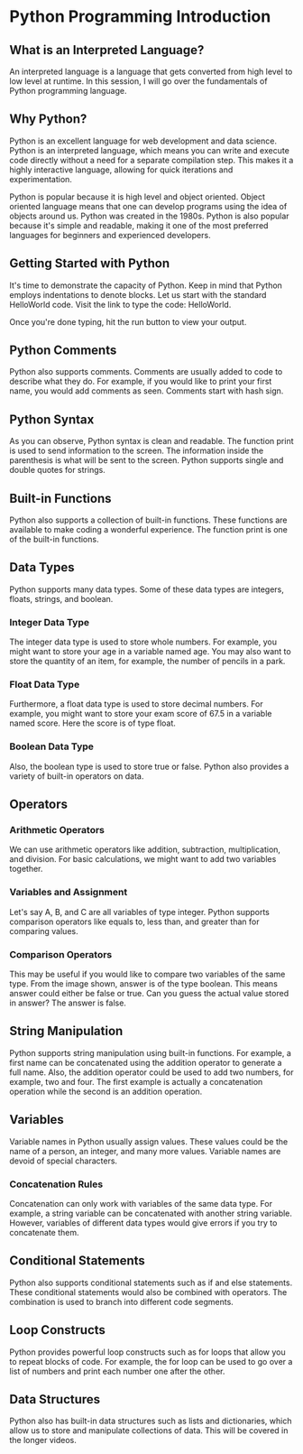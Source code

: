 # Python Programming Introduction

## What is an Interpreted Language?

An interpreted language is a language that gets converted from high level to low level at runtime. In this session, I will go over the fundamentals of Python programming language.

## Why Python?

Python is an excellent language for web development and data science. Python is an interpreted language, which means you can write and execute code directly without a need for a separate compilation step. This makes it a highly interactive language, allowing for quick iterations and experimentation.

Python is popular because it is high level and object oriented. Object oriented language means that one can develop programs using the idea of objects around us. Python was created in the 1980s. Python is also popular because it's simple and readable, making it one of the most preferred languages for beginners and experienced developers.

## Getting Started with Python

It's time to demonstrate the capacity of Python. Keep in mind that Python employs indentations to denote blocks. Let us start with the standard HelloWorld code. Visit the link to type the code: HelloWorld.

Once you're done typing, hit the run button to view your output. 

## Python Comments

Python also supports comments. Comments are usually added to code to describe what they do. For example, if you would like to print your first name, you would add comments as seen. Comments start with hash sign.

## Python Syntax

As you can observe, Python syntax is clean and readable. The function print is used to send information to the screen. The information inside the parenthesis is what will be sent to the screen. Python supports single and double quotes for strings.

## Built-in Functions

Python also supports a collection of built-in functions. These functions are available to make coding a wonderful experience. The function print is one of the built-in functions.

## Data Types

Python supports many data types. Some of these data types are integers, floats, strings, and boolean.

### Integer Data Type
The integer data type is used to store whole numbers. For example, you might want to store your age in a variable named age. You may also want to store the quantity of an item, for example, the number of pencils in a park.

### Float Data Type
Furthermore, a float data type is used to store decimal numbers. For example, you might want to store your exam score of 67.5 in a variable named score. Here the score is of type float.

### Boolean Data Type
Also, the boolean type is used to store true or false. Python also provides a variety of built-in operators on data.

## Operators

### Arithmetic Operators
We can use arithmetic operators like addition, subtraction, multiplication, and division. For basic calculations, we might want to add two variables together.

### Variables and Assignment
Let's say A, B, and C are all variables of type integer. Python supports comparison operators like equals to, less than, and greater than for comparing values.

### Comparison Operators
This may be useful if you would like to compare two variables of the same type. From the image shown, answer is of the type boolean. This means answer could either be false or true. Can you guess the actual value stored in answer? The answer is false.

## String Manipulation

Python supports string manipulation using built-in functions. For example, a first name can be concatenated using the addition operator to generate a full name. Also, the addition operator could be used to add two numbers, for example, two and four. The first example is actually a concatenation operation while the second is an addition operation.

## Variables

Variable names in Python usually assign values. These values could be the name of a person, an integer, and many more values. Variable names are devoid of special characters. 

### Concatenation Rules
Concatenation can only work with variables of the same data type. For example, a string variable can be concatenated with another string variable. However, variables of different data types would give errors if you try to concatenate them.

## Conditional Statements

Python also supports conditional statements such as if and else statements. These conditional statements would also be combined with operators. The combination is used to branch into different code segments.

## Loop Constructs

Python provides powerful loop constructs such as for loops that allow you to repeat blocks of code. For example, the for loop can be used to go over a list of numbers and print each number one after the other.

## Data Structures

Python also has built-in data structures such as lists and dictionaries, which allow us to store and manipulate collections of data. This will be covered in the longer videos.
